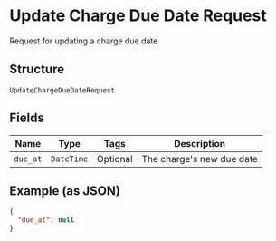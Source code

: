 
# Update Charge Due Date Request

Request for updating a charge due date

## Structure

`UpdateChargeDueDateRequest`

## Fields

| Name | Type | Tags | Description |
|  --- | --- | --- | --- |
| `due_at` | `DateTime` | Optional | The charge's new due date |

## Example (as JSON)

```json
{
  "due_at": null
}
```

